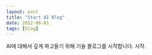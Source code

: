 ```yaml
---
layout: post
title: "Start AI Blog"
date: 2022-06-01
tags: [blog]
---
```


AI에 대해서 깊게 파고들기 위해 기술 블로그를 시작합니다.
시작.


